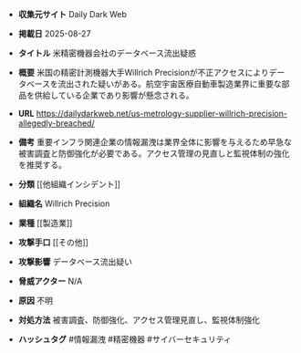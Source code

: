 - **収集元サイト**
Daily Dark Web

- **掲載日**
2025-08-27

- **タイトル**
米精密機器会社のデータベース流出疑惑

- **概要**
米国の精密計測機器大手Willrich Precisionが不正アクセスによりデータベースを流出された疑いがある。航空宇宙医療自動車製造業界に重要な部品を供給している企業であり影響が懸念される。

- **URL**
https://dailydarkweb.net/us-metrology-supplier-willrich-precision-allegedly-breached/

- **備考**
重要インフラ関連企業の情報漏洩は業界全体に影響を与えるため早急な被害調査と防御強化が必要である。アクセス管理の見直しと監視体制の強化を推奨する。

- **分類**
[[他組織インシデント]]

- **組織名**
Willrich Precision

- **業種**
[[製造業]]

- **攻撃手口**
[[その他]]

- **攻撃影響**
データベース流出疑い

- **脅威アクター**
N/A

- **原因**
不明

- **対処方法**
被害調査、防御強化、アクセス管理見直し、監視体制強化

- **ハッシュタグ**
#情報漏洩 #精密機器 #サイバーセキュリティ
